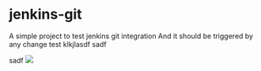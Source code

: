 # jenkins-git

A simple project to test jenkins git integration
And it should be triggered by any change
test klkjlasdf
sadf


sadf
[![](http://ec2-54-158-96-232.compute-1.amazonaws.com:8080/buildStatus/icon?job=del)](http://ec2-54-158-96-232.compute-1.amazonaws.com:8080/job/del/)
